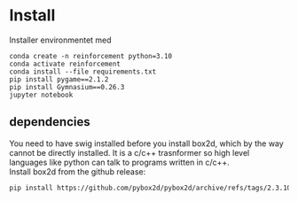 # Install

Installer environmentet med

```pwsh
conda create -n reinforcement python=3.10
conda activate reinforcement
conda install --file requirements.txt
pip install pygame==2.1.2
pip install Gymnasium==0.26.3
jupyter notebook
```

## dependencies

You need to have swig installed before you install box2d, which by the way cannot be directly installed. It is a c/c++ trasnformer so high level languages like python can talk to programs written in c/c++.  
Install box2d from the github release:

```zsh
pip install https://github.com/pybox2d/pybox2d/archive/refs/tags/2.3.10.tar.gz
```
